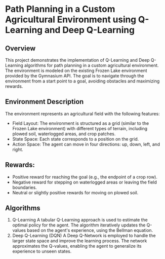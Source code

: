 # Path Planning in a Custom Agricultural Environment using Q-Learning and Deep Q-Learning
## Overview
This project demonstrates the implementation of Q-Learning and Deep Q-Learning algorithms for path planning in a custom agricultural environment. The environment is modeled on the existing Frozen Lake environment provided by the Gymnasium API. The goal is to navigate through the environment from a start point to a goal, avoiding obstacles and maximizing rewards.

## Environment Description
The environment represents an agricultural field with the following features:
* Field Layout: The environment is structured as a grid (similar to the Frozen Lake environment) with different types of terrain, including plowed soil, waterlogged areas, and crop patches.
* State Space: Each state corresponds to a position on the grid.
* Action Space: The agent can move in four directions: up, down, left, and right.

## Rewards:
* Positive reward for reaching the goal (e.g., the endpoint of a crop row).
* Negative reward for stepping on waterlogged areas or leaving the field boundaries.
* Neutral or slightly positive rewards for moving on plowed soil.

## Algorithms
1. Q-Learning
A tabular Q-Learning approach is used to estimate the optimal policy for the agent.
The algorithm iteratively updates the Q-values based on the agent's experience, using the Bellman equation.
2. Deep Q-Learning (DQN)
A Deep Q-Network is employed to handle the larger state space and improve the learning process.
The network approximates the Q-values, enabling the agent to generalize its experience to unseen states.


